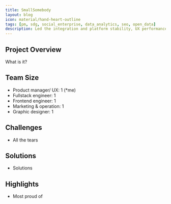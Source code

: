 ```yaml
---
title: SmallSomebody
layout: blog
icon: material/hand-heart-outline
tags: [pm, sdg, social_enterprise, data_analytics, seo, open_data]
description: Led the integration and platform stability, UX performance of WiZ service
---
```


## Project Overview

What is it?

## Team Size

- Product manager/ UX: 1 (*me)
- Fullstack engineer: 1
- Frontend engineer: 1
- Marketing & operation: 1
- Graphic designer: 1

## Challenges

- All the tears

## Solutions

- Solutions

## Highlights

- Most proud of

<br>

